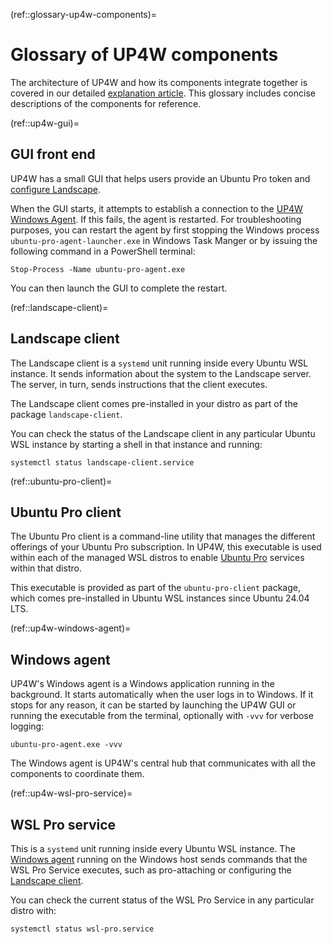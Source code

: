(ref::glossary-up4w-components)=
# Glossary of UP4W components

The architecture of UP4W and how its components integrate together is covered in our detailed [explanation article](../explanation/ref-arch-explanation.md).
This glossary includes concise descriptions of the components for reference.

(ref::up4w-gui)=
## GUI front end

UP4W has a small GUI that helps users provide an Ubuntu Pro token and
[configure Landscape](ref::landscape-config).

When the GUI starts, it attempts to establish a connection to the [UP4W Windows Agent](ref::up4w-windows-agent). If this fails, the agent is restarted. For troubleshooting purposes, you can restart the agent by first stopping the Windows process `ubuntu-pro-agent-launcher.exe` in Windows Task Manger or by issuing the following command in a PowerShell terminal:

```text
Stop-Process -Name ubuntu-pro-agent.exe
```

You can then launch the GUI to complete the restart.

(ref::landscape-client)=
## Landscape client

The Landscape client is a `systemd` unit running inside every Ubuntu WSL instance. It sends information about the system to the Landscape server. The server, in turn, sends instructions that the client executes.

The Landscape client comes pre-installed in your distro as part of the package `landscape-client`.

You can check the status of the Landscape client in any particular Ubuntu WSL instance by starting a shell in that instance and running:

```text
systemctl status landscape-client.service
```

(ref::ubuntu-pro-client)=
## Ubuntu Pro client

The Ubuntu Pro client is a command-line utility that manages the
different offerings of your Ubuntu Pro subscription. In UP4W, this executable
is used within each of the managed WSL distros to enable [Ubuntu
Pro](https://documentation.ubuntu.com/pro/) services within that distro.

This executable is provided as part of the `ubuntu-pro-client` package,
which comes pre-installed in Ubuntu WSL instances since Ubuntu 24.04 LTS.

(ref::up4w-windows-agent)=
## Windows agent

UP4W's Windows agent is a Windows application running in the background. It starts automatically when the user logs in to Windows. If it stops for any reason, it can be started by launching the UP4W GUI or running the executable from the terminal, optionally with `-vvv` for verbose logging:

```text
ubuntu-pro-agent.exe -vvv
```

The Windows agent is UP4W's central hub that communicates with all the components to coordinate them.

(ref::up4w-wsl-pro-service)=
## WSL Pro service

This is a `systemd` unit running inside every Ubuntu WSL instance. The [Windows agent](ref::up4w-windows-agent) running on the Windows host sends commands that the WSL Pro Service executes, such as pro-attaching or configuring the [Landscape client](ref::landscape-client).

You can check the current status of the WSL Pro Service in any particular distro with:

```text
systemctl status wsl-pro.service
```
